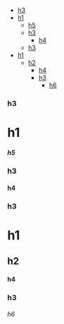 <!-- TOC -->
* <a href="#h3">h3</a>
* <a href="#h1">h1</a>
  * <a href="#h5">h5</a>
  * <a href="#h3-1">h3</a>
    * <a href="#h4">h4</a>
  * <a href="#h3-2">h3</a>
* <a href="#h1-1">h1</a>
  * <a href="#h2">h2</a>
    * <a href="#h4-1">h4</a>
    * <a href="#h3-3">h3</a>
      * <a href="#h6">h6</a>

<!-- TOC END -->

<!-- TOC ELEMENT -->
<a name="h3"></a>
### h3

<!-- TOC ELEMENT -->
<a name="h1"></a>
# h1

<!-- TOC ELEMENT -->
<a name="h5"></a>
##### h5

<!-- TOC ELEMENT -->
<a name="h3-1"></a>
### h3

<!-- TOC ELEMENT -->
<a name="h4"></a>
#### h4

<!-- TOC ELEMENT -->
<a name="h3-2"></a>
### h3

<!-- TOC ELEMENT -->
<a name="h1-1"></a>
# h1

<!-- TOC ELEMENT -->
<a name="h2"></a>
## h2

<!-- TOC ELEMENT -->
<a name="h4-1"></a>
#### h4

<!-- TOC ELEMENT -->
<a name="h3-3"></a>
### h3

<!-- TOC ELEMENT -->
<a name="h6"></a>
###### h6
